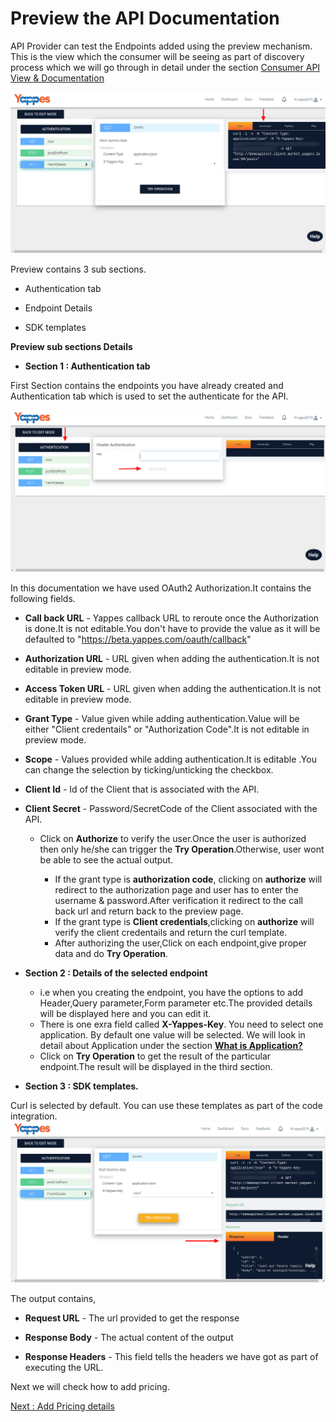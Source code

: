 Preview the API Documentation
=============================

API Provider can test the Endpoints added using the preview mechanism.
This is the view which the consumer will be seeing as part of discovery
process which we will go through in detail under the section [Consumer
API View & Documentation](apiviewdoc) <!--Page / Link missing-->

![](images/existing_api/existing_api_resources_preview_14.png)


 Preview contains  3 sub sections.

 *  Authentication tab

 *  Endpoint Details

 *  SDK templates



 **Preview sub sections Details**

* **Section 1 : Authentication tab** 

First Section contains the endpoints you have already created and Authentication tab which is used to set the authenticate for the API.

    
 ![](images/existing_api/existing_api_resources_preview_authentication_15.png)


In this documentation we have used OAuth2 Authorization.It contains the following fields.

* **Call back URL** - Yappes callback URL to reroute once the
                Authorization is done.It is not editable.You don't have
                to provide the value as it will be defaulted to
                "https://beta.yappes.com/oauth/callback"

* **Authorization URL** - URL given when adding the
                authentication.It is not editable in preview mode.

* **Access Token URL** - URL given when adding the
                authentication.It is not editable in preview mode.

* **Grant Type** - Value given while adding
                authentication.Value will be either "Client credentails"
                or "Authorization Code".It is not editable in preview
                mode.

* **Scope** - Values provided while adding authentication.It
                is editable .You can change the selection by
                ticking/unticking the checkbox.

* **Client Id** - Id of the Client that is associated with the
                API.
* **Client Secret** - Password/SecretCode of the Client
                associated with the API.
                
    * Click on **Authorize** to verify the user.Once the user is
            authorized then only he/she can trigger the **Try
            Operation**.Otherwise, user wont be able to see the actual output.
           
            
        * If the grant type is **authorization code**, clicking on
                **authorize** will redirect to the authorization page and
                user has to enter the username & password.After
                verification it redirect to the call back url and return
                back to the preview page.
        * If the grant type is **Client credentials**,clicking on
                **authorize** will verify the client credentails and
                return the curl template.
        -   After authorizing the user,Click on each endpoint,give
            proper data and do **Try Operation**.


* **Section 2 : Details of the selected endpoint**
    * i.e when you creating the endpoint, you have the options to
            add Header,Query parameter,Form parameter etc.The provided
            details will be displayed here and you can edit it.
    * There is one exra field called **X-Yappes-Key**. You need to
            select one application. By default one value will be
            selected. We will look in detail about Application under the
            section [**What is Application?**](add_application.md)
    * Click on **Try Operation** to get the result of the
            particular endpoint.The result will be displayed in the
            third section.



* **Section 3 : SDK templates.**

Curl is
        selected by default. You can use these templates as part of the
        code integration.
![](images/existing_api/existing_api_resources_preview_response_16.png)

The output contains,

* **Request URL** - The url provided to get the response

* **Response Body** - The actual content of the output

* **Response Headers** - This field tells the headers we have
                got as part of executing the URL.

Next we will check how to add pricing.

[Next : Add Pricing
    details](pricing.md)
